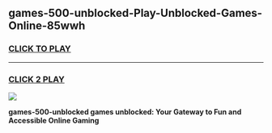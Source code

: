 
## games-500-unblocked-Play-Unblocked-Games-Online-85wwh
<h3>
<a href="https://premium76.site?title=games-500-unblocked&ref=25A">CLICK TO PLAY</a></h3>
<hr>

<h3>
<a href="https://premium76.site?title=games-500-unblocked&ref=25A">CLICK 2 PLAY</a>
  
</h3>

<a href="https://premium76.site?title=games-500-unblocked&ref=25A"><img src="https://clearcache.store/games.png"></a>


**games-500-unblocked games unblocked: Your Gateway to Fun and Accessible Online Gaming**
